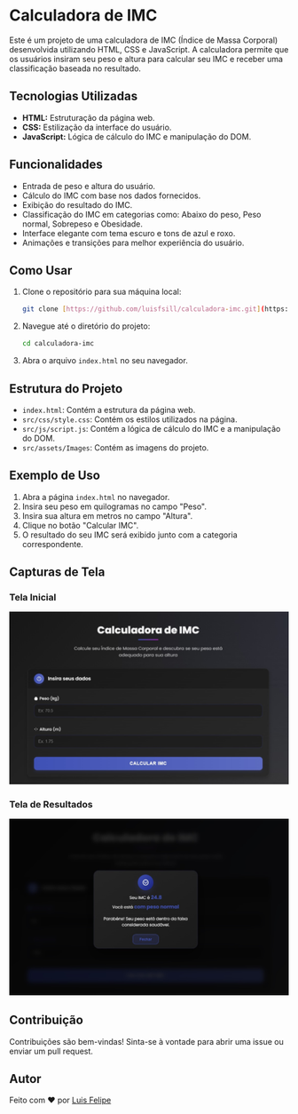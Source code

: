 # Calculadora de IMC

Este é um projeto de uma calculadora de IMC (Índice de Massa Corporal) desenvolvida utilizando HTML, CSS e JavaScript. A calculadora permite que os usuários insiram seu peso e altura para calcular seu IMC e receber uma classificação baseada no resultado.

## Tecnologias Utilizadas

- **HTML:** Estruturação da página web.
- **CSS:** Estilização da interface do usuário.
- **JavaScript:** Lógica de cálculo do IMC e manipulação do DOM.

## Funcionalidades

- Entrada de peso e altura do usuário.
- Cálculo do IMC com base nos dados fornecidos.
- Exibição do resultado do IMC.
- Classificação do IMC em categorias como: Abaixo do peso, Peso normal, Sobrepeso e Obesidade.
- Interface elegante com tema escuro e tons de azul e roxo.
- Animações e transições para melhor experiência do usuário.

## Como Usar

1. Clone o repositório para sua máquina local:
    ```sh
    git clone [https://github.com/luisfsill/calculadora-imc.git](https://github.com/luisfsill/Calculadora-IMC)
    ```
2. Navegue até o diretório do projeto:
    ```sh
    cd calculadora-imc
    ```
3. Abra o arquivo `index.html` no seu navegador.

## Estrutura do Projeto

- `index.html`: Contém a estrutura da página web.
- `src/css/style.css`: Contém os estilos utilizados na página.
- `src/js/script.js`: Contém a lógica de cálculo do IMC e a manipulação do DOM.
- `src/assets/Images`: Contém as imagens do projeto.

## Exemplo de Uso

1. Abra a página `index.html` no navegador.
2. Insira seu peso em quilogramas no campo "Peso".
3. Insira sua altura em metros no campo "Altura".
4. Clique no botão "Calcular IMC".
5. O resultado do seu IMC será exibido junto com a categoria correspondente.

## Capturas de Tela

### Tela Inicial
![Tela Inicial](src/assets/Images/Principal.jpg)

### Tela de Resultados
![Tela de Resultados](src/assets/Images/Resultados.jpg)

## Contribuição

Contribuições são bem-vindas! Sinta-se à vontade para abrir uma issue ou enviar um pull request.

## Autor

Feito com ❤️ por [Luis Felipe](https://github.com/luisfsill)

